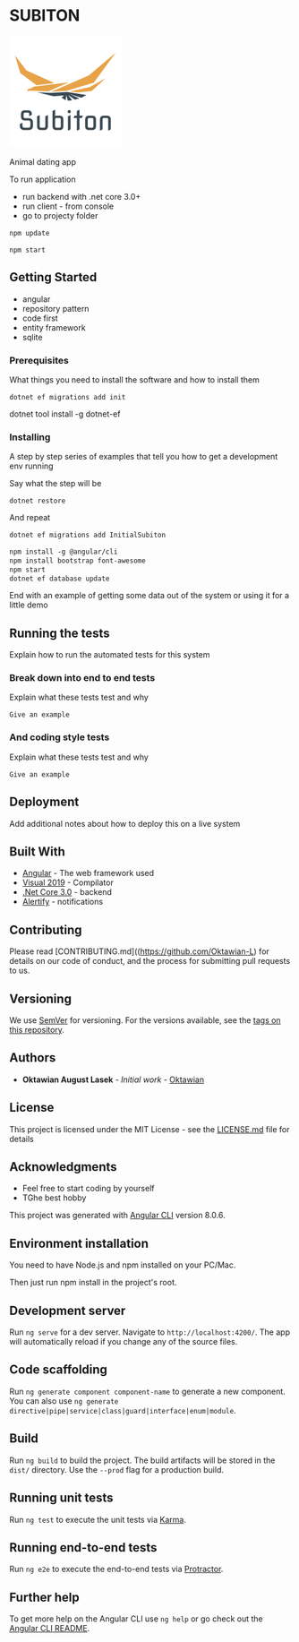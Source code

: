 # SUBITON

  ![Logo](https://github.com/Oktawian-L/Subiton/blob/master/SubitonAPI/Resources/first_logo%20(3).png "Optional title")



Animal dating app

To run application 
* run backend with .net core 3.0+
* run client - from console
* go to projecty folder
```
npm update
```
```
npm start
```
## Getting Started

* angular
* repository pattern
* code first
* entity framework
* sqlite

### Prerequisites


What things you need to install the software and how to install them

```
dotnet ef migrations add init
```
dotnet tool install -g dotnet-ef
### Installing

A step by step series of examples that tell you how to get a development env running

Say what the step will be

```
dotnet restore
```

And repeat

```
dotnet ef migrations add InitialSubiton
```

```
npm install -g @angular/cli
npm install bootstrap font-awesome
npm start
dotnet ef database update
```

End with an example of getting some data out of the system or using it for a little demo

## Running the tests

Explain how to run the automated tests for this system

### Break down into end to end tests

Explain what these tests test and why

```
Give an example
```

### And coding style tests

Explain what these tests test and why

```
Give an example
```

## Deployment

Add additional notes about how to deploy this on a live system

## Built With

* [Angular](http://www.dropwizard.io/1.0.2/docs/) - The web framework used
* [Visual 2019](https://maven.apache.org/) - Compilator
* [.Net Core 3.0](https://rmicrosoft.com) - backend
* [Alertify](https://alertifyjs.com/) - notifications

## Contributing

Please read [CONTRIBUTING.md]((https://github.com/Oktawian-L) for details on our code of conduct, and the process for submitting pull requests to us.

## Versioning

We use [SemVer](http://semver.org/) for versioning. For the versions available, see the [tags on this repository](https://github.com/your/project/tags). 

## Authors

* **Oktawian August Lasek** - *Initial work* - [Oktawian](https://github.com/Oktawian-L)

## License

This project is licensed under the MIT License - see the [LICENSE.md](LICENSE.md) file for details

## Acknowledgments

* Feel free to start coding by yourself
* TGhe best hobby

This project was generated with [Angular CLI](https://github.com/angular/angular-cli) version 8.0.6.

## Environment installation
You need to have Node.js and npm installed on your PC/Mac.

Then just run npm install in the project's root.

## Development server

Run `ng serve` for a dev server. Navigate to `http://localhost:4200/`. The app will automatically reload if you change any of the source files.

## Code scaffolding

Run `ng generate component component-name` to generate a new component. You can also use `ng generate directive|pipe|service|class|guard|interface|enum|module`.

## Build

Run `ng build` to build the project. The build artifacts will be stored in the `dist/` directory. Use the `--prod` flag for a production build.

## Running unit tests

Run `ng test` to execute the unit tests via [Karma](https://karma-runner.github.io).

## Running end-to-end tests

Run `ng e2e` to execute the end-to-end tests via [Protractor](http://www.protractortest.org/).

## Further help

To get more help on the Angular CLI use `ng help` or go check out the [Angular CLI README](https://github.com/angular/angular-cli/blob/master/README.md).
